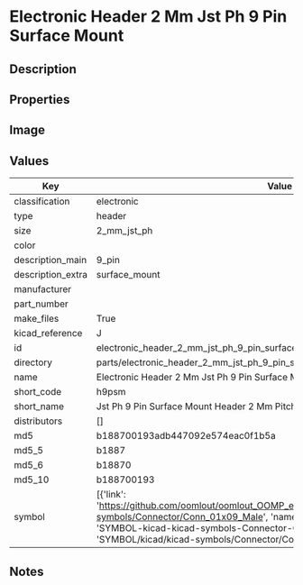 # Electronic Header 2 Mm Jst Ph 9 Pin Surface Mount

## Description

## Properties


## Image


## Values

| Key | Value |
| --- | --- |
| classification | electronic |
| type | header |
| size | 2_mm_jst_ph |
| color |  |
| description_main | 9_pin |
| description_extra | surface_mount |
| manufacturer |  |
| part_number |  |
| make_files | True |
| kicad_reference | J |
| id | electronic_header_2_mm_jst_ph_9_pin_surface_mount |
| directory | parts/electronic_header_2_mm_jst_ph_9_pin_surface_mount |
| name | Electronic Header 2 Mm Jst Ph 9 Pin Surface Mount |
| short_code | h9psm |
| short_name | Jst Ph 9 Pin Surface Mount Header 2 Mm Pitch |
| distributors | [] |
| md5 | b188700193adb447092e574eac0f1b5a |
| md5_5 | b1887 |
| md5_6 | b18870 |
| md5_10 | b188700193 |
| symbol | [{'link': 'https://github.com/oomlout/oomlout_OOMP_eda_V2/tree/main/SYMBOL/kicad/kicad-symbols/Connector/Conn_01x09_Male', 'name': 'Connector : Conn_01x09_Male', 'id': 'SYMBOL-kicad-kicad-symbols-Connector-Conn_01x09_Male', 'directory': 'SYMBOL/kicad/kicad-symbols/Connector/Conn_01x09_Male/'}] |

## Notes

